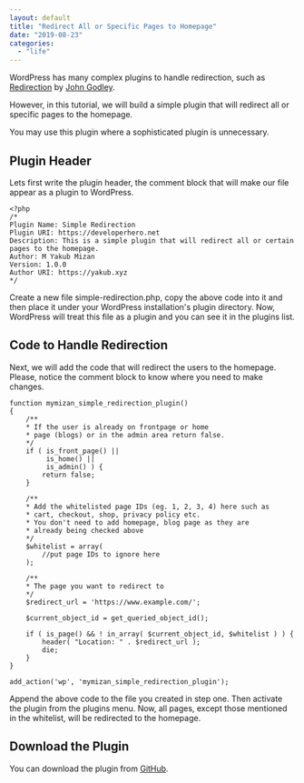 ```yaml
---
layout: default
title: "Redirect All or Specific Pages to Homepage"
date: "2019-08-23"
categories: 
  - "life"
---
```


WordPress has many complex plugins to handle redirection, such as [Redirection](https://wordpress.org/plugins/redirection/) by [John Godley](https://johngodley.com/).

However, in this tutorial, we will build a simple plugin that will redirect all or specific pages to the homepage.

You may use this plugin where a sophisticated plugin is unnecessary.

## Plugin Header

Lets first write the plugin header, the comment block that will make our file appear as a plugin to WordPress.

```
<?php
/*
Plugin Name: Simple Redirection
Plugin URI: https://developerhero.net
Description: This is a simple plugin that will redirect all or certain pages to the homepage. 
Author: M Yakub Mizan
Version: 1.0.0
Author URI: https://yakub.xyz
*/
```

Create a new file simple-redirection.php, copy the above code into it and then place it under your WordPress installation's plugin directory. Now, WordPress will treat this file as a plugin and you can see it in the plugins list.

## Code to Handle Redirection

Next, we will add the code that will redirect the users to the homepage. Please, notice the comment block to know where you need to make changes.

```
function mymizan_simple_redirection_plugin()
{
	/**
	* If the user is already on frontpage or home 
	* page (blogs) or in the admin area return false.
	*/
	if ( is_front_page() ||
 	     is_home() ||
 	     is_admin() ) {
		return false;
	}

	/**
	* Add the whitelisted page IDs (eg. 1, 2, 3, 4) here such as 
	* cart, checkout, shop, privacy policy etc. 
	* You don't need to add homepage, blog page as they are 
	* already being checked above
	*/
	$whitelist = array(
		//put page IDs to ignore here
	);

	/**
	* The page you want to redirect to
	*/
	$redirect_url = 'https://www.example.com/';

	$current_object_id = get_queried_object_id();

	if ( is_page() && ! in_array( $current_object_id, $whitelist ) ) {
		header( "Location: " . $redirect_url );
		die;
	}
}

add_action('wp', 'mymizan_simple_redirection_plugin');
```

Append the above code to the file you created in step one. Then activate the plugin from the plugins menu. Now, all pages, except those mentioned in the whitelist, will be redirected to the homepage.

## Download the Plugin

You can download the plugin from [GitHub](https://github.com/mymizan/simple-redirectioon-plugin).
